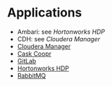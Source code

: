 Applications
============

* Ambari: see _Hortonworks HDP_
* CDH: see _Cloudera Manager_
* [Cloudera Manager](cloudera/manager/)
* [Cask Coopr](cask/coopr/)
* [GitLab](gitlab/)
* [Hortonworks HDP](hortonworks/hdp2/)
* [RabbitMQ](rabbitmq/)
